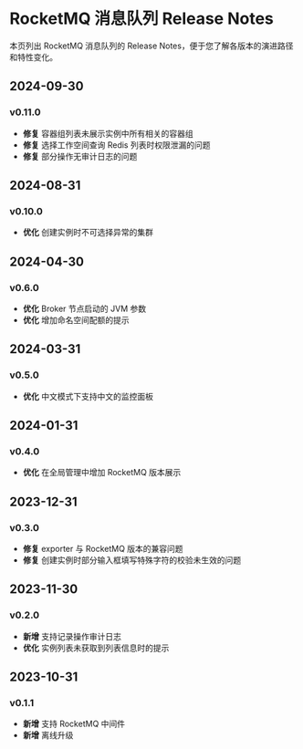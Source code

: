 # RocketMQ 消息队列 Release Notes

本页列出 RocketMQ 消息队列的 Release Notes，便于您了解各版本的演进路径和特性变化。

## 2024-09-30

### v0.11.0

- **修复** 容器组列表未展示实例中所有相关的容器组
- **修复** 选择工作空间查询 Redis 列表时权限泄漏的问题
- **修复** 部分操作无审计日志的问题

## 2024-08-31

### v0.10.0

- **优化** 创建实例时不可选择异常的集群

## 2024-04-30

### v0.6.0

- **优化** Broker 节点启动的 JVM 参数
- **优化** 增加命名空间配额的提示

## 2024-03-31

### v0.5.0

- **优化** 中文模式下支持中文的监控面板

## 2024-01-31

### v0.4.0

- **优化** 在全局管理中增加 RocketMQ 版本展示

## 2023-12-31

### v0.3.0

- **修复** exporter 与 RocketMQ 版本的兼容问题
- **修复** 创建实例时部分输入框填写特殊字符的校验未生效的问题

## 2023-11-30

### v0.2.0

- **新增** 支持记录操作审计日志
- **优化** 实例列表未获取到列表信息时的提示

## 2023-10-31

### v0.1.1

- **新增** 支持 RocketMQ 中间件
- **新增** 离线升级

